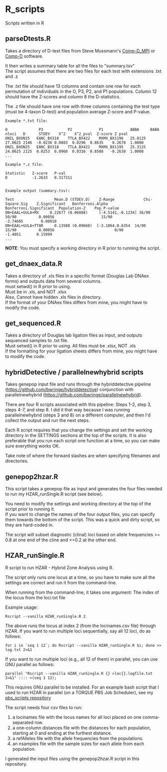 # R_scripts
Scripts written in R

## parseDtests.R 

Takes a directory of D-test files from Steve Mussmann's [Comp-D_MPI](https://github.com/smussmann82/Comp-D_MPI) or [Comp-D](https://github.com/smussmann82/Comp-D) software.  

It then writes a summary table for all the files to "summary.tsv"    
The script assumes that there are two files for each test with extensions .txt and .z  

The .txt file should have 13 columns and contain one row for each permutation of individuals in the O, P3, P2, and P1 populations. Column 12 should have the Z-scores and column 8 the D-statistics.  

The .z file should have one row with three columns containing the test type (must be 4-taxon D-test) and population average Z-score and P-value.  

```
Example *.txt file:  

O              P3           P2            P1            ABBA     BABA  nloci   D      STDEV    X^2    X^2_pval  Z-score Z pval
ONIL_BXON25   EANC_BX318    TTLA_BX422    MXMX_BX1196   25.8125 27.0625 2146  -0.0236 0.0883  0.0296  0.8635    0.2678  1.0000
ONIL_BXON25   EANC_BX318    TTLA_BX422    MXMX_BX1195   25.3125 24.0625 2125  0.0253  0.0960  0.0316  0.8588   -0.2638  1.0000
...
```

```
Example *.z file:  

Statistic   Z-score   P-val
D           -1.2633   0.317311
```

```

Example output (summary.tsv):

Test	              Mean.D (STDEV.D)	  Z-Range	          Chi-Square.Sig	Z.Significant	Bonferroni.Alpha	Bonferroni.Significant	Population-Z	Pop_P-value
ON+EAAL+GULA+MX	    0.22677 (0.06088)	  [-4.5141,-0.1234]	36/90	                  50/90	         0.00056	                 15/90	             -3.74605	     0.00018
ON+EAAL+GULA+TTAR	  0.13508 (0.09668)	 [-3.1064,0.6354  14/90	                 15/90	        0.00056	                          0/90              -1.4051       0.15999
...
```

**NOTE**: You must specify a working directory in R prior to running the script.


## get_dnaex_data.R

Takes a directory of .xls files in a specific format (Douglas Lab DNAex forms) and outputs data from several columns.  
must setwd() in R prior to using.  
Must be in .xls, and NOT .xlsx  
Also, Cannot have hidden .xls files in directory.  
If the format of your DNAex files differs from mine, you might have to modify the code.  

## get_sequenced.R

Takes a directory of Douglas lab ligation files as input, and outputs sequenced samples to .txt file.  
Must setwd() in R prior to using.  All files must be .xlsx, NOT .xls  
If the formatting for your ligation sheets differs from mine, you might have to modify the code.  

## hybridDetective / parallelnewhybrid scripts

Takes genepop input file and runs through the hybriddetective pipeline (https://github.com/bwringe/hybriddetective) conjunction with parallelnewhybrid (https://github.com/bwringe/parallelnewhybrid).  

There are four R scripts associated with this pipeline: Steps 1-2, step 3, steps 4-7, and step 8. I did it that way because I was running parallelnewhybrid (steps 3 and 8) on a different computer, and then I'd collect the output and run the next steps.  

Each R script requires that you change the settings and set the working directory in the SETTINGS sections at the top of the scripts. It is also preferable that you run each script one function at a time, so you can make sure everything works OK.  

Take note of where the forward slashes are when specifying filenames and directories.  


## genepop2hzar.R  

This script takes a genepop file as input and generates the four files needed to run my HZAR_runSingle.R script (see below).  

You need to modify the settings and working directory at the top of the script prior to running it.  
If you want to change the names of the four output files, you can specify them towards the bottom of the script. This was a quick and dirty script, so they are hard-coded in.  

The script will subset diagnostic (clinal) loci based on allele frequencies >= 0.8 at one end of the cline and <=0.2 at the other end.  


## HZAR_runSingle.R  

R script to run HZAR - Hybrid Zone Analysis using R.  

The script only runs one locus at a time, so you have to make sure all the settings are correct and run it from the command-line.  

When running from the command-line, it takes one argument: The index of the locus from the loci.txt file

Example usage:

`Rscript --vanilla HZAR_runSingle.R 2`

The above runs the locus at index 2 (from the locinames.csv file) through HZAR. If you want to run multiple loci sequentially, say all 12 loci, do as follows:  

```for i in `seq 1 12`; do Rscript --vanilla HZAR_runSingle.R $i; done >> log.txt 2>&1```   

If you want to run multiple loci (e.g., all 12 of them) in parallel, you can use GNU parallel as follows:  

```parallel "Rscript --vanilla HZAR_runSingle.R {} >loc{}.logfile.txt 2>&1" :::: <(seq 1 12);```

This requires GNU parallel to be installed. For an example bash script that I used to run HZAR in parallel (on a TORQUE PBS Job Scheduler), see my [pbs_scripts repository](https://github.com/btmartin721/pbs_scripts)  

The script needs four csv files to run:   
1. a locinames file with the locus names for all loci placed on one comma-separated row.  
2. a one-column distances file with the distances for each population, starting at 0 and ending at the furthest distance.  
3. a refAlleles file with the allele frequencies from the populations.  
4. an nsamples file with the sample sizes for each allele from each population.  

I generated the input files using the genepop2hzar.R script in this repository.  
 
